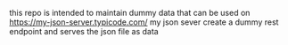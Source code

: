 this repo is intended to maintain dummy data that can be used on https://my-json-server.typicode.com/
my json sever create a dummy rest endpoint and serves the json file as data
